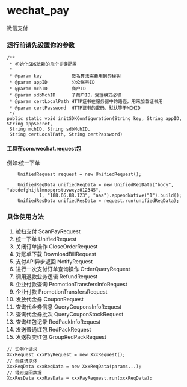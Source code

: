 # wechat_pay
微信支付

### 运行前请先设置你的参数
~~~
/**
 * 初始化SDK依赖的几个关键配置
 *
 * @param key           签名算法需要用到的秘钥
 * @param appID         公众账号ID
 * @param mchID         商户ID
 * @param sdbMchID      子商户ID，受理模式必填
 * @param certLocalPath HTTP证书在服务器中的路径，用来加载证书用
 * @param certPassword  HTTP证书的密码，默认等于MCHID
 */
public static void initSDKConfiguration(String key, String appID, String appSecret,
 String mchID, String sdbMchID,
 String certLocalPath, String certPassword)
~~~

#### 工具在com.wechat.request包
例如:统一下单
```
    UnifiedRequest request = new UnifiedRequest();

    UnifiedReqData unifiedReqData = new UnifiedReqData("body", "abcdefghijklmnopqrstuvwxyz012345",
            1, "188.66.88.123", "aaa").appendNative("1").build();
    UnifiedResData unifiedResData = request.run(unifiedReqData);
```

### 具体使用方法
1. 被扫支付 ScanPayRequest
1. 统一下单 UnifiedRequest
1. 关闭订单操作 CloseOrderRequest
1. 对账单下载 DownloadBillRequest
1. 支付API异步返回 NotifyRequest
1. 进行一次支付订单查询操作 OrderQueryRequest
1. 调用退款业务逻辑 RefundRequest
1. 企业付款查询 PromotionTransfersInfoRequest
1. 企业付款 PromotionTransfersRequest
1. 发放代金券 CouponRequest
1. 查询代金券信息 QueryCouponsInfoRequest
1. 查询代金券批次 QueryCouponStockRequest
1. 查询红包记录 RedPackInfoRequest
1. 发送普通红包 RedPackRequest
1. 发送裂变红包 GroupRedPackRequest


```
// 实例化请求
XxxRequest xxxPayRequest = new XxxRequest();
// 创建请求体
XxxReqData xxxReqData = new XxxReqData(params...);
// 得到返回数据
XxxResData xxxResData = xxxPayRequest.run(xxxReqData);
```